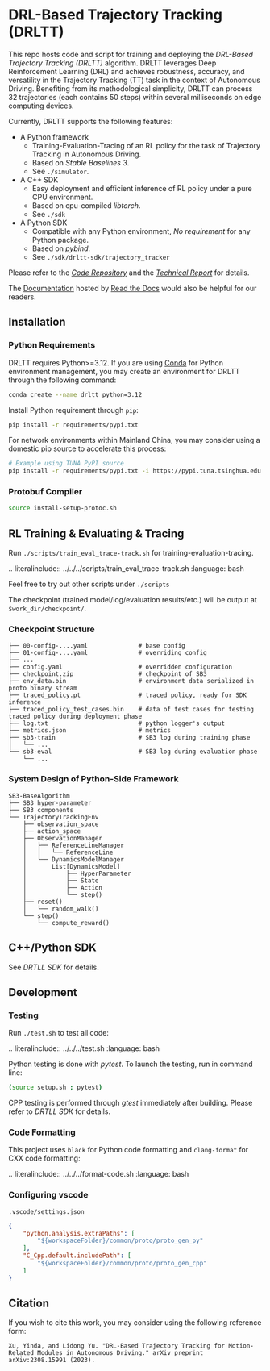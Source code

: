 # DRL-Based Trajectory Tracking (DRLTT)

This repo hosts code and script for training and deploying the *DRL-Based Trajectory Tracking (DRLTT)* algorithm. DRLTT leverages Deep Reinforcement Learning (DRL) and achieves robustness, accuracy, and versatility in the Trajectory Tracking (TT) task in the context of Autonomous Driving. Benefiting from its methodological simplicity, DRLTT can process 32 trajectories (each contains 50 steps) within several milliseconds on edge computing devices.

Currently, DRLTT supports the following features:

* A Python framework
  * Training-Evaluation-Tracing of an RL policy for the task of Trajectory Tracking in Autonomous Driving.
  * Based on *Stable Baselines 3*.
  * See `./simulator`.
* A C++ SDK
  * Easy deployment and efficient inference of RL policy under a pure CPU environment.
  * Based on cpu-compiled *libtorch*.
  * See `./sdk`
* A Python SDK
  * Compatible with any Python environment, *No requirement* for any Python package.
  * Based on *pybind*.
  * See `./sdk/drltt-sdk/trajectory_tracker`


Please refer to the [*Code Repository*](https://github.com/MARMOTatZJU/drl-based-trajectory-tracking/) and the [*Technical Report*](https://arxiv.org/abs/2308.15991) for details.

The [Documentation](https://drl-based-trajectory-tracking.readthedocs.io/) hosted by [Read the Docs](https://readthedocs.org/) would also be helpful for our readers.

## Installation

### Python Requirements

DRLTT requires Python>=3.12. If you are using [Conda](https://www.anaconda.com/) for Python environment management, you may create an environment for DRLTT through the following command:

```bash
conda create --name drltt python=3.12
```

Install Python requirement through `pip`:

```bash
pip install -r requirements/pypi.txt
```

For network environments within Mainland China, you may consider using a domestic pip source to accelerate this process:

```bash
# Example using TUNA PyPI source
pip install -r requirements/pypi.txt -i https://pypi.tuna.tsinghua.edu.cn/simple
```

### Protobuf Compiler

```bash
source install-setup-protoc.sh
```

## RL Training & Evaluating & Tracing

Run `./scripts/train_eval_trace-track.sh` for training-evaluation-tracing.

.. literalinclude:: ../../../scripts/train_eval_trace-track.sh
  :language: bash

Feel free to try out other scripts under `./scripts`

The checkpoint (trained model/log/evaluation results/etc.) will be output at `$work_dir/checkpoint/`.

### Checkpoint Structure

```text
├── 00-config-....yaml              # base config
├── 01-config-....yaml              # overriding config
├── ...
├── config.yaml                     # overridden configuration
├── checkpoint.zip                  # checkpoint of SB3
├── env_data.bin                    # environment data serialized in proto binary stream
├── traced_policy.pt                # traced policy, ready for SDK inference
├── traced_policy_test_cases.bin    # data of test cases for testing traced policy during deployment phase
├── log.txt                         # python logger's output
├── metrics.json                    # metrics
├── sb3-train                       # SB3 log during training phase
│   └── ...
└── sb3-eval                        # SB3 log during evaluation phase
    └── ...
```

### System Design of Python-Side Framework

```text
SB3-BaseAlgorithm
├── SB3 hyper-parameter
├── SB3 components
└── TrajectoryTrackingEnv
    ├── observation_space
    ├── action_space
    ├── ObservationManager
    │   ├── ReferenceLineManager
    │   │   └── ReferenceLine
    │   └── DynamicsModelManager
    │       List[DynamicsModel]
    │           ├── HyperParameter
    │           ├── State
    │           ├── Action
    │           └── step()
    ├── reset()
    │   └── random_walk()
    └── step()
        └── compute_reward()
```


## C++/Python SDK

See *DRTLL SDK* for details.

## Development

### Testing

Run `./test.sh` to test all code:

.. literalinclude:: ../../../test.sh
  :language: bash

Python testing is done with *pytest*. To launch the testing, run in command line:

```bash
(source setup.sh ; pytest)
```

CPP testing is performed through *gtest* immediately after building. Please refer to *DRTLL SDK* for details.

### Code Formatting

This project uses `black` for Python code formatting and `clang-format` for CXX code formatting:

.. literalinclude:: ../../../format-code.sh
  :language: bash

### Configuring vscode

`.vscode/settings.json`

```json
{
    "python.analysis.extraPaths": [
        "${workspaceFolder}/common/proto/proto_gen_py"
    ],
    "C_Cpp.default.includePath": [
        "${workspaceFolder}/common/proto/proto_gen_cpp"
    ]
}

```

## Citation

If you wish to cite this work, you may consider using the following reference form:

```text
Xu, Yinda, and Lidong Yu. "DRL-Based Trajectory Tracking for Motion-Related Modules in Autonomous Driving." arXiv preprint arXiv:2308.15991 (2023).
```
